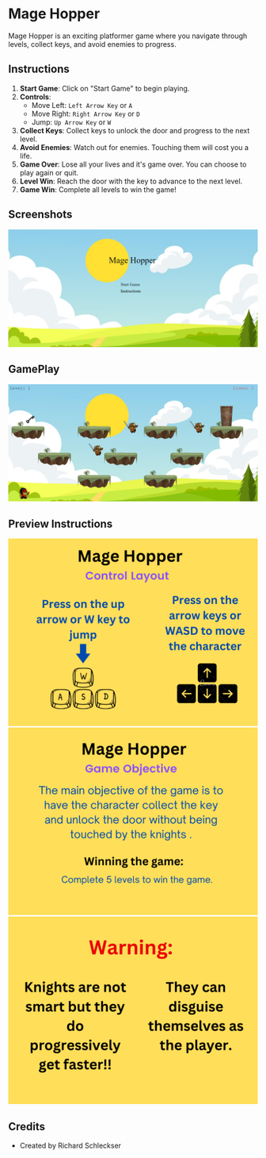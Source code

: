 # Mage Hopper

Mage Hopper is an exciting platformer game where you navigate through levels, collect keys, and avoid enemies to progress.

## Instructions

1. **Start Game**: Click on "Start Game" to begin playing.
2. **Controls**:
   - Move Left: `Left Arrow Key` or `A`
   - Move Right: `Right Arrow Key` or `D`
   - Jump: `Up Arrow Key` or `W`
3. **Collect Keys**: Collect keys to unlock the door and progress to the next level.
4. **Avoid Enemies**: Watch out for enemies. Touching them will cost you a life.
5. **Game Over**: Lose all your lives and it's game over. You can choose to play again or quit.
6. **Level Win**: Reach the door with the key to advance to the next level.
7. **Game Win**: Complete all levels to win the game!

## Screenshots

![Main Menu Screenshot](./img/Main_Menu.png)

## GamePlay

![Gameplay Screenshot](./img/GamePlay.png)

## Preview Instructions

![Game Instructions](./img/instructions_page_1.png)
![Game Instructions](./img/instructions_page_2.png)
![Game Instructions](./img/instructions_page_3.png)

## Credits

- Created by Richard Schleckser
